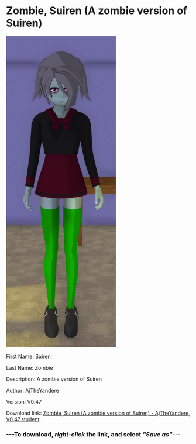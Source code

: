 # Zombie, Suiren (A zombie version of Suiren)

<img src = "https://raw.githubusercontent.com/Arbiter1223/Daigaku-Gurashi-Custom-Students/master/Students/Files/Zombie%2C%20Suiren%20(A%20zombie%20version%20of%20Suiren).png">

First Name: Suiren

Last Name: Zombie

Description: A zombie version of Suiren

Author: AjTheYandere

Version: V0.47

Download link: <a href="https://raw.githubusercontent.com/Arbiter1223/Daigaku-Gurashi-Custom-Students/master/Students/Files/Zombie%2C%20Suiren%20(A%20zombie%20version%20of%20Suiren)%20-%20AjTheYandere%2C%20V0.47.student">Zombie, Suiren (A zombie version of Suiren) - AjTheYandere, V0.47.student</a>

### ---**To download, _right-click_ the link, and select _"Save as"_**---
